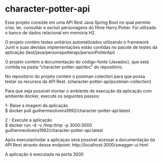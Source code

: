 # character-potter-api

Esse projeto consiste em uma API Rest Java Spring Boot no qual permite criar, ler, consultar e excluir personagens do filme Harry Potter. Foi utilizado o banco de dados relacional em memória H2.

O projeto contém testes unitários automatizados utilizando o framework Junit e suas devidas implementações estão contidas no pacote de testes da aplicação (test/java/personspotterapi/personPotterApi)

O projeto contém a documentação do código-fonte (Javadoc), que está contida na pasta "character-potter-api/doc" do repositório.

No repositório do projeto contém o postman colection para que possa testar os recursos da API Rest. (character-potter-api/postman-collection)

Para que seja possível montar o ambiente de execução da aplicação com ambiente docker, execute os seguintes passos:

1- Baixe a imagem da aplicação <br/>
$ docker pull guilhermeoliveira1992/character-potter-api:latest

2 - Execute a aplicação <br/>
$ docker run -d -v /tmp:/tmp -p 3000:3000 guilhermeoliveira1992/character-potter-api:latest

Após executar/rodar a aplicaçao será possível acessar a documentação da API Rest através desse endpoint: http://localhost:3000/swagger-ui.html

A aplicação é executada na porta 3000

